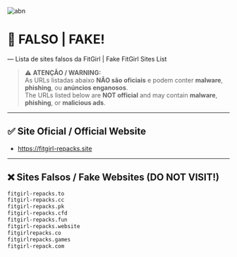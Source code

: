 ![abn](https://github.com/user-attachments/assets/0546a37e-bdb4-46c0-a5b8-183611ba1685)

# 🚫 FALSO | FAKE! 
— Lista de sites falsos da FitGirl | Fake FitGirl Sites List


> ⚠️ **ATENÇÃO / WARNING:**  
> As URLs listadas abaixo **NÃO são oficiais** e podem conter **malware**, **phishing**, ou **anúncios enganosos**.  
> The URLs listed below are **NOT official** and may contain **malware**, **phishing**, or **malicious ads**.

---

## ✅ Site Oficial / Official Website

- https://fitgirl-repacks.site

---

## ❌ Sites Falsos / Fake Websites (DO NOT VISIT!)

```txt
fitgirl-repacks.to
fitgirl-repacks.cc
fitgirl-repacks.pk
fitgirl-repacks.cfd
fitgirl-repacks.fun
fitgirl-repacks.website
fitgirlrepacks.co
fitgirlrepacks.games
fitgirl-repack.com
